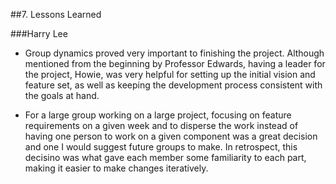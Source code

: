 ##7. Lessons Learned

###Harry Lee
* Group dynamics proved very important to finishing the project. Although mentioned from the beginning by Professor Edwards, having a leader for the project, Howie, was very helpful for setting up the initial vision and feature set, as well as keeping the development process consistent with the goals at hand. 

* For a large group working on a large project, focusing on feature requirements on a given week and to disperse the work instead of having one person to work on a given component was a great decision and one I would suggest future groups to make. In retrospect, this decisino was what gave each member some familiarity to each part, making it easier to make changes iteratively. 

